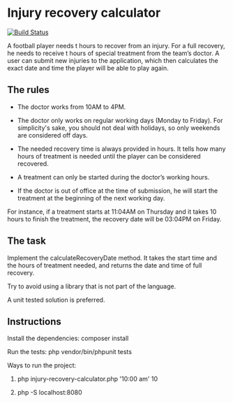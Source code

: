 Injury recovery calculator
==========================

[![Build Status](https://travis-ci.org/jonathas/injury-recovery-calculator.svg?branch=master)](https://travis-ci.org/jonathas/injury-recovery-calculator)

A football player needs t hours to recover from an injury. For a full recovery, he needs to receive t hours of special treatment from the team’s doctor. A user can submit new injuries to the application, which then calculates the exact date and time the player will be able to play again.

The rules
---------

- The doctor works from 10AM to 4PM.

- The doctor only works on regular working days (Monday to Friday). For simplicity's sake, you should not deal with holidays, so only weekends are considered off days.

- The needed recovery time is always provided in hours. It tells how many hours of treatment is needed until the player can be considered recovered.

- A treatment can only be started during the doctor’s working hours.

- If the doctor is out of office at the time of submission, he will start the treatment at the beginning of the next working day.

For instance, if a treatment starts at 11:04AM on Thursday and it takes 10 hours to finish the treatment, the recovery date will be 03:04PM on Friday.

The task
---------

Implement the calculateRecoveryDate method. It takes the start time and the hours of treatment needed, and returns the date and time of full recovery.

Try to avoid using a library that is not part of the language.

A unit tested solution is preferred.

Instructions
------------

Install the dependencies: composer install

Run the tests: php vendor/bin/phpunit tests

Ways to run the project: 

1) php injury-recovery-calculator.php '10:00 am' 10

2) php -S localhost:8080
